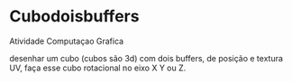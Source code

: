 # Cubodoisbuffers
 Atividade Computaçao Grafica

 desenhar um cubo (cubos são 3d) com dois buffers, de posição e textura UV, faça esse cubo rotacional no eixo X Y ou Z.
